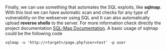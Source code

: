 Finally, we can use something that automates the SQL exploits, like **sqlmap**. With this tool we can have automatic scan and checks for any type of vulnerability on the webserver using SQL and It can also automatically upload **reverse shells** to the server. For more information check directly the project documentation [SQL-Map Documentation](https://github.com/sqlmapproject/sqlmap). A basic usage of sqlmap could be the following code

```shell
sqlmap -u 'http://<target>/page.php?user=test' -p user
```
